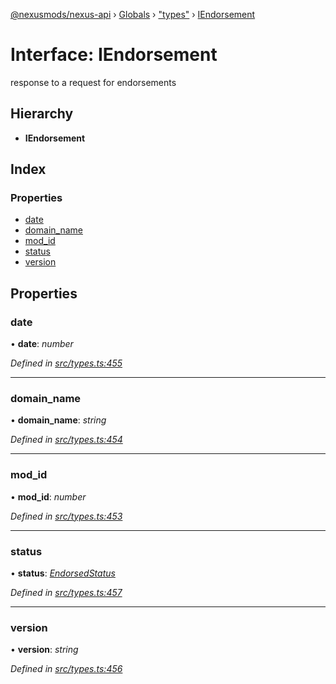 [@nexusmods/nexus-api](../README.md) › [Globals](../globals.md) › ["types"](../modules/_types_.md) › [IEndorsement](_types_.iendorsement.md)

# Interface: IEndorsement

response to a request for endorsements

## Hierarchy

* **IEndorsement**

## Index

### Properties

* [date](_types_.iendorsement.md#date)
* [domain_name](_types_.iendorsement.md#domain_name)
* [mod_id](_types_.iendorsement.md#mod_id)
* [status](_types_.iendorsement.md#status)
* [version](_types_.iendorsement.md#version)

## Properties

###  date

• **date**: *number*

*Defined in [src/types.ts:455](https://github.com/Nexus-Mods/node-nexus-api/blob/master/src/types.ts#L455)*

___

###  domain_name

• **domain_name**: *string*

*Defined in [src/types.ts:454](https://github.com/Nexus-Mods/node-nexus-api/blob/master/src/types.ts#L454)*

___

###  mod_id

• **mod_id**: *number*

*Defined in [src/types.ts:453](https://github.com/Nexus-Mods/node-nexus-api/blob/master/src/types.ts#L453)*

___

###  status

• **status**: *[EndorsedStatus](../modules/_types_.md#endorsedstatus)*

*Defined in [src/types.ts:457](https://github.com/Nexus-Mods/node-nexus-api/blob/master/src/types.ts#L457)*

___

###  version

• **version**: *string*

*Defined in [src/types.ts:456](https://github.com/Nexus-Mods/node-nexus-api/blob/master/src/types.ts#L456)*
